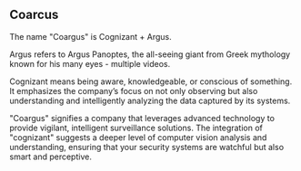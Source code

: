 ## Coarcus
The name "Coargus" is Cognizant + Argus.

Argus refers to Argus Panoptes, the all-seeing giant from Greek mythology known for his many eyes - multiple videos.

Cognizant means being aware, knowledgeable, or conscious of something. It emphasizes the company’s focus on not only observing but also understanding and intelligently analyzing the data captured by its systems.

"Coargus" signifies a company that leverages advanced technology to provide vigilant, intelligent surveillance solutions. The integration of "cognizant" suggests a deeper level of computer vision analysis and understanding, ensuring that your security systems are watchful but also smart and perceptive.

<!--

**Here are some ideas to get you started:**

🙋‍♀️ A short introduction - what is your organization all about?
🌈 Contribution guidelines - how can the community get involved?
👩‍💻 Useful resources - where can the community find your docs? Is there anything else the community should know?
🍿 Fun facts - what does your team eat for breakfast?
🧙 Remember, you can do mighty things with the power of [Markdown](https://docs.github.com/github/writing-on-github/getting-started-with-writing-and-formatting-on-github/basic-writing-and-formatting-syntax)
-->
